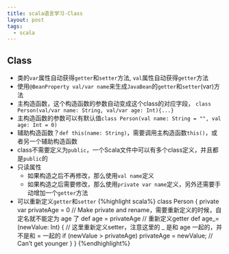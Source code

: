 ```yaml
---
title: scala语言学习-Class
layout: post
tags:
  - scala
---
```


## Class
- 类的`var`属性自动获得`getter`和`setter`方法, `val`属性自动获得`getter`方法
- 使用`@BeanProperty val/var name`来生成`JavaBean`的`getter`和`setter`(var)方法
- 主构造函数，这个构造函数的参数自动变成这个class的对应字段， `class Person(val/var name: String, val/var age: Int){...}`
- 主构造函数的参数可以有默认值`class Person(val name: String = "", val age: Int = 0)`
- 辅助构造函数？`def this(name: String)`，需要调用主构造函数`this()`，或者另一个辅助构造函数
- class不需要定义为`public`，一个Scala文件中可以有多个class定义，并且都是`public`的
- 只读属性
    - 如果构造之后不再修改，那么使用`val name`定义
    - 如果构造之后需要修改，那么使用`private var name`定义，另外还需要手动增加一个`getter`方法
- 可以重新定义`getter`和`setter`
{%highlight scala%}
class Person {
    private var privateAge = 0 // Make private and rename，需要重新定义的时候，自定名就不能定为 age 了
    def age = privateAge // 重新定义getter
    def age_=(newValue: Int) { // 这里重新定义setter，注意这里的 _ 是和 age 一起的，并不是和 = 一起的
        if (newValue > privateAge) privateAge = newValue; // Can’t get younger
    }
}
{%endhighlight%}

